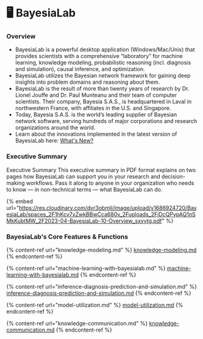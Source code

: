 # 🖥️ BayesiaLab

### Overview

* BayesiaLab is a powerful desktop application (Windows/Mac/Unix) that provides scientists with a comprehensive “laboratory” for machine learning, knowledge modeling, probabilistic reasoning (incl. diagnosis and simulation), causal inference, and optimization.&#x20;
* BayesiaLab utilizes the Bayesian network framework for gaining deep insights into problem domains and reasoning about them.&#x20;
* BayesiaLab is the result of more than twenty years of research by Dr. Lionel Jouffe and Dr. Paul Munteanu and their team of computer scientists. Their company, Bayesia S.A.S., is headquartered in Laval in northwestern France, with affiliates in the U.S. and Singapore.
* Today, Bayesia S.A.S. is the world’s leading supplier of Bayesian network software, serving hundreds of major corporations and research organizations around the world. &#x20;
* Learn about the innovations implemented in the latest version of BayesiaLab here: [What's New?](../whats-new/)

### Executive Summary

Executive Summary This executive summary in PDF format explains on two pages how BayesiaLab can support you in your research and decision-making workflows. Pass it along to anyone in your organization who needs to know — in non-technical terms — what BayesiaLab can do.

{% embed url="https://res.cloudinary.com/dvr3obmlj/image/upload/v1686924720/BayesiaLab/spaces_2F1hKcv7xZwkBBwCca680v_2Fuploads_2FjDcQPypAQ1nSMkKubtMW_2F2023-04-BayesiaLab-10-Overview_sxvytg.pdf" %}

### BayesiaLab's Core Features & Functions

{% content-ref url="knowledge-modeling.md" %}
[knowledge-modeling.md](knowledge-modeling.md)
{% endcontent-ref %}

{% content-ref url="machine-learning-with-bayesialab.md" %}
[machine-learning-with-bayesialab.md](machine-learning-with-bayesialab.md)
{% endcontent-ref %}

{% content-ref url="inference-diagnosis-prediction-and-simulation.md" %}
[inference-diagnosis-prediction-and-simulation.md](inference-diagnosis-prediction-and-simulation.md)
{% endcontent-ref %}

{% content-ref url="model-utilization.md" %}
[model-utilization.md](model-utilization.md)
{% endcontent-ref %}

{% content-ref url="knowledge-communication.md" %}
[knowledge-communication.md](knowledge-communication.md)
{% endcontent-ref %}
